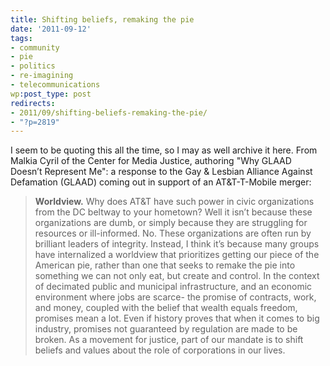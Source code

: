 ```yaml
---
title: Shifting beliefs, remaking the pie
date: '2011-09-12'
tags:
- community
- pie
- politics
- re-imagining
- telecommunications
wp:post_type: post
redirects:
- 2011/09/shifting-beliefs-remaking-the-pie/
- "?p=2819"
---
```


I seem to be quoting this all the time, so I may as well archive it here. From Malkia Cyril of the Center for Media Justice, authoring "Why GLAAD Doesn’t Represent Me": a response to the Gay & Lesbian Alliance Against Defamation (GLAAD) coming out in support of an AT&T-T-Mobile merger:

> **Worldview.** Why does AT&T have such power in civic organizations from the DC beltway to your hometown? Well it isn’t because these organizations are dumb, or simply because they are struggling for resources or ill-informed. No. These organizations are often run by brilliant leaders of integrity. Instead, I think it’s because many groups have internalized a worldview that prioritizes getting our piece of the American pie, rather than one that seeks to remake the pie into something we can not only eat, but create and control. In the context of decimated public and municipal infrastructure, and an economic environment where jobs are scarce- the promise of contracts, work, and money, coupled with the belief that wealth equals freedom, promises mean a lot. Even if history proves that when it comes to big industry, promises not guaranteed by regulation are made to be broken. As a movement for justice, part of our mandate is to shift beliefs and values about the role of corporations in our lives.
